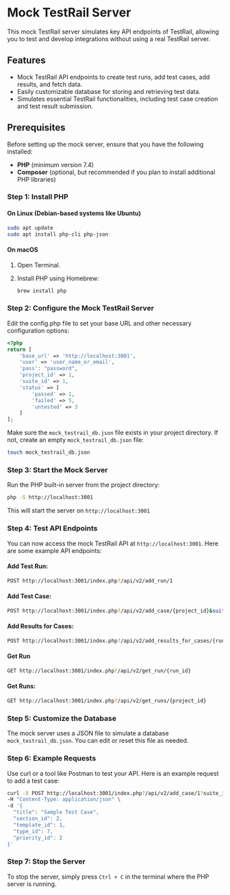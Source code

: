 # Mock TestRail Server

This mock TestRail server simulates key API endpoints of TestRail, allowing you to test and develop integrations without using a real TestRail server.

## Features

- Mock TestRail API endpoints to create test runs, add test cases, add results, and fetch data.
- Easily customizable database for storing and retrieving test data.
- Simulates essential TestRail functionalities, including test case creation and test result submission.

## Prerequisites

Before setting up the mock server, ensure that you have the following installed:

- **PHP** (minimum version 7.4)
- **Composer** (optional, but recommended if you plan to install additional PHP libraries)

### Step 1: Install PHP

#### On Linux (Debian-based systems like Ubuntu)

```bash
sudo apt update
sudo apt install php-cli php-json
```

#### On macOS

1. Open Terminal.
2. Install PHP using Homebrew:

   ```bash
   brew install php
   ```

### Step 2: Configure the Mock TestRail Server

Edit the config.php file to set your base URL and other necessary configuration options:

```php
<?php
return [
    'base_url' => 'http://localhost:3001',
    'user' => 'user_name_or_email',
    'pass': "password",
    'project_id' => 1,
    'suite_id' => 1,
    'status' => [
        'passed' => 1,
        'failed' => 5,
        'untested' => 3
    ]
];
```

Make sure the `mock_testrail_db.json` file exists in your project directory. If not, create an empty `mock_testrail_db.json` file:

```bash
touch mock_testrail_db.json
```
### Step 3: Start the Mock Server

Run the PHP built-in server from the project directory:

```bash
php -S http://localhost:3001
```
This will start the server on `http://localhost:3001`

### Step 4: Test API Endpoints
You can now access the mock TestRail API at `http://localhost:3001`. Here are some example API endpoints:

#### Add Test Run:
```bash
POST http://localhost:3001/index.php?/api/v2/add_run/1
```
#### Add Test Case:
```bash
POST http://localhost:3001/index.php?/api/v2/add_case/{project_id}&suite_id={suite_id}
```
#### Add Results for Cases:
```bash
POST http://localhost:3001/index.php?/api/v2/add_results_for_cases/{run_id}
```
#### Get Run
```bash
GET http://localhost:3001/index.php?/api/v2/get_run/{run_id}
```
#### Get Runs:
```bash
GET http://localhost:3001/index.php?/api/v2/get_runs/{project_id}
```

### Step 5: Customize the Database

The mock server uses a JSON file to simulate a database `mock_testrail_db.json`. You can edit or reset this file as needed.

### Step 6: Example Requests
Use curl or a tool like Postman to test your API. Here is an example request to add a test case:

```bash
curl -X POST http://localhost:3001/index.php?/api/v2/add_case/1?suite_id=1 \
-H "Content-Type: application/json" \
-d '{
  "title": "Sample Test Case",
  "section_id": 2,
  "template_id": 1,
  "type_id": 7,
  "priority_id": 2
}'
```

### Step 7: Stop the Server
To stop the server, simply press ` Ctrl + C ` in the terminal where the PHP server is running.